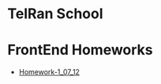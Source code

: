 # TelRan School

# FrontEnd Homeworks

- [Homework-1_07_12](https://github.com/AlexDolz/FrontEnd-Homeworks/tree/main/Homework-1_07_12)
